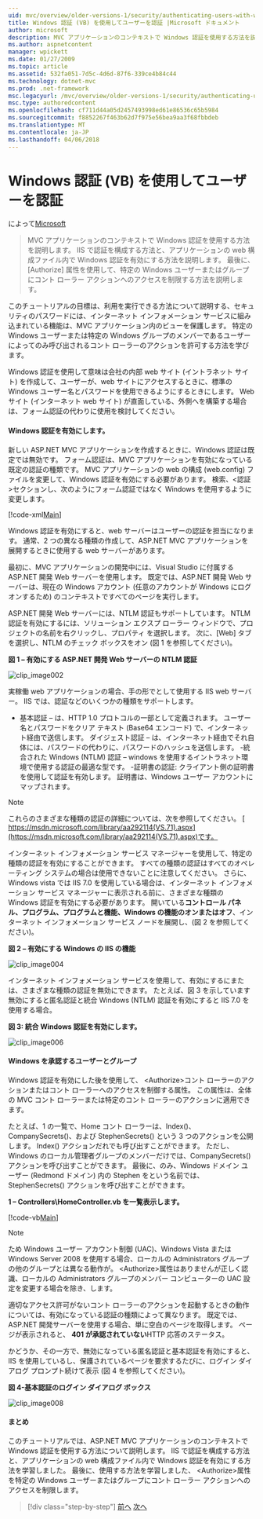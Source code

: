 ```yaml
---
uid: mvc/overview/older-versions-1/security/authenticating-users-with-windows-authentication-vb
title: Windows 認証 (VB) を使用してユーザーを認証 |Microsoft ドキュメント
author: microsoft
description: MVC アプリケーションのコンテキストで Windows 認証を使用する方法を説明します。 アプリケーションの web co 内で Windows 認証を有効にする方法を学習するとしています.
ms.author: aspnetcontent
manager: wpickett
ms.date: 01/27/2009
ms.topic: article
ms.assetid: 532fa051-7d5c-4d6d-87f6-339ce4b84c44
ms.technology: dotnet-mvc
ms.prod: .net-framework
msc.legacyurl: /mvc/overview/older-versions-1/security/authenticating-users-with-windows-authentication-vb
msc.type: authoredcontent
ms.openlocfilehash: cf711d44a05d2457493998ed61e86536c65b5984
ms.sourcegitcommit: f8852267f463b62d7f975e56bea9aa3f68fbbdeb
ms.translationtype: MT
ms.contentlocale: ja-JP
ms.lasthandoff: 04/06/2018
---
```

<a name="authenticating-users-with-windows-authentication-vb"></a>Windows 認証 (VB) を使用してユーザーを認証
====================
によって[Microsoft](https://github.com/microsoft)

> MVC アプリケーションのコンテキストで Windows 認証を使用する方法を説明します。 IIS で認証を構成する方法と、アプリケーションの web 構成ファイル内で Windows 認証を有効にする方法を説明します。 最後に、[Authorize] 属性を使用して、特定の Windows ユーザーまたはグループにコント ローラー アクションへのアクセスを制限する方法を説明します。


このチュートリアルの目標は、利用を実行できる方法について説明する、セキュリティのパスワードには、インターネット インフォメーション サービスに組み込まれている機能は、MVC アプリケーション内のビューを保護します。 特定の Windows ユーザーまたは特定の Windows グループのメンバーであるユーザーによってのみ呼び出されるコント ローラーのアクションを許可する方法を学びます。

Windows 認証を使用して意味は会社の内部 web サイト (イントラネット サイト) を作成して、ユーザーが、web サイトにアクセスするときに、標準の Windows ユーザー名とパスワードを使用できるようにするときにします。 Web サイト (インターネット web サイト) が直面している、外側へを構築する場合は、フォーム認証の代わりに使用を検討してください。

#### <a name="enabling-windows-authentication"></a>Windows 認証を有効にします。

新しい ASP.NET MVC アプリケーションを作成するときに、Windows 認証は既定では無効です。 フォーム認証は、MVC アプリケーションを有効になっている既定の認証の種類です。 MVC アプリケーションの web の構成 (web.config) ファイルを変更して、Windows 認証を有効にする必要があります。 検索、&lt;認証&gt;セクションし、次のようにフォーム認証ではなく Windows を使用するように変更します。

[!code-xml[Main](authenticating-users-with-windows-authentication-vb/samples/sample1.xml)]

Windows 認証を有効にすると、web サーバーはユーザーの認証を担当になります。 通常、2 つの異なる種類の作成して、ASP.NET MVC アプリケーションを展開するときに使用する web サーバーがあります。

最初に、MVC アプリケーションの開発中には、Visual Studio に付属する ASP.NET 開発 Web サーバーを使用します。 既定では、ASP.NET 開発 Web サーバーは、現在の Windows アカウント (任意のアカウントが Windows にログオンするため) のコンテキストですべてのページを実行します。

ASP.NET 開発 Web サーバーには、NTLM 認証もサポートしています。 NTLM 認証を有効にするには、ソリューション エクスプ ローラー ウィンドウで、プロジェクトの名前を右クリックし、プロパティ を選択します。 次に、[Web] タブを選択し、NTLM のチェック ボックスをオン (図 1 を参照してください)。

**図 1 – 有効にする ASP.NET 開発 Web サーバーの NTLM 認証**

![clip_image002](authenticating-users-with-windows-authentication-vb/_static/image1.jpg)

実稼働 web アプリケーションの場合、手の形でとして使用する IIS web サーバー。 IIS では、認証などのいくつかの種類をサポートします。

- 基本認証 – は、HTTP 1.0 プロトコルの一部として定義されます。 ユーザー名とパスワードをクリア テキスト (Base64 エンコード) で、インターネット経由で送信します。 ダイジェスト認証 – は、インターネット経由でそれ自体には、パスワードの代わりに、パスワードのハッシュを送信します。 -統合された Windows (NTLM) 認証 – windows を使用するイントラネット環境で使用する認証の最適な型です。 -証明書の認証: クライアント側の証明書を使用して認証を有効します。 証明書は、Windows ユーザー アカウントにマップされます。

> [!NOTE] 
> 
> これらのさまざまな種類の認証の詳細については、次を参照してください。 [ https://msdn.microsoft.com/library/aa292114(VS.71).aspx](https://msdn.microsoft.com/library/aa292114(VS.71).aspx)です。


インターネット インフォメーション サービス マネージャーを使用して、特定の種類の認証を有効にすることができます。 すべての種類の認証はすべてのオペレーティング システムの場合は使用できないことに注意してください。 さらに、Windows vista では IIS 7.0 を使用している場合は、インターネット インフォメーション サービス マネージャーに表示される前に、さまざまな種類の Windows 認証を有効にする必要があります。 開いている**コントロール パネル、プログラム、プログラムと機能、Windows の機能のオンまたはオフ**、インターネット インフォメーション サービス ノードを展開し、(図 2 を参照してください)。

**図 2 – 有効にする Windows の IIS の機能**

![clip_image004](authenticating-users-with-windows-authentication-vb/_static/image2.jpg)

インターネット インフォメーション サービスを使用して、有効にするにまたは、さまざまな種類の認証を無効にできます。 たとえば、図 3 を示しています無効にすると匿名認証と統合 Windows (NTLM) 認証を有効にすると IIS 7.0 を使用する場合。

**図 3: 統合 Windows 認証を有効にします。**

![clip_image006](authenticating-users-with-windows-authentication-vb/_static/image3.jpg)

#### <a name="authorizing-windows-users-and-groups"></a>Windows を承認するユーザーとグループ

Windows 認証を有効にした後を使用して、 &lt;Authorize&gt;コント ローラーのアクションまたはコント ローラーへのアクセスを制御する属性。 この属性は、全体の MVC コント ローラーまたは特定のコント ローラーのアクションに適用できます。

たとえば、1 の一覧で、Home コント ローラーは、Index()、CompanySecrets()、および StephenSecrets() という 3 つのアクションを公開します。 Index() アクションだれでも呼び出すことができます。 ただし、Windows のローカル管理者グループのメンバーだけでは、CompanySecrets() アクションを呼び出すことができます。 最後に、のみ、Windows ドメイン ユーザー (Redmond ドメイン) 内の Stephen をという名前では、StephenSecrets() アクションを呼び出すことができます。

**1 – Controllers\HomeController.vb を一覧表示します。**

[!code-vb[Main](authenticating-users-with-windows-authentication-vb/samples/sample2.vb)]

> [!NOTE]
> ため Windows ユーザー アカウント制御 (UAC)、Windows Vista または Windows Server 2008 を使用する場合、ローカルの Administrators グループの他のグループとは異なる動作が。 &lt;Authorize&gt;属性はありませんが正しく認識、ローカルの Administrators グループのメンバー コンピューターの UAC 設定を変更する場合を除き、します。


適切なアクセス許可がないコント ローラーのアクションを起動するときの動作については、有効になっている認証の種類によって異なります。 既定では、ASP.NET 開発サーバーを使用する場合、単に空白のページを取得します。 ページが表示されると、 **401 が承認されていない**HTTP 応答のステータス。

かどうか、その一方で、無効になっている匿名認証と基本認証を有効にすると、IIS を使用しているし、保護されているページを要求するたびに、ログイン ダイアログ プロンプト続けて表示 (図 4 を参照してください)。

**図 4-基本認証のログイン ダイアログ ボックス**

![clip_image008](authenticating-users-with-windows-authentication-vb/_static/image4.jpg)

#### <a name="summary"></a>まとめ

このチュートリアルでは、ASP.NET MVC アプリケーションのコンテキストで Windows 認証を使用する方法について説明します。 IIS で認証を構成する方法と、アプリケーションの web 構成ファイル内で Windows 認証を有効にする方法を学習しました。 最後に、使用する方法を学習しました、 &lt;Authorize&gt;属性を特定の Windows ユーザーまたはグループにコント ローラー アクションへのアクセスを制限します。

> [!div class="step-by-step"]
> [前へ](authenticating-users-with-forms-authentication-vb.md)
> [次へ](preventing-javascript-injection-attacks-vb.md)
